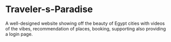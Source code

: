 # Traveler-s-Paradise
A well-designed website showing off the beauty of Egypt cities with videos of the vibes, recommendation of places, booking, supporting also providing a login page.
